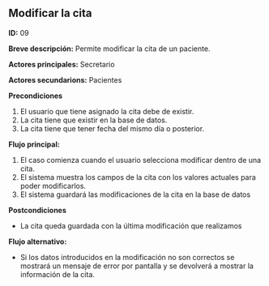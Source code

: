 ## Modificar la cita

**ID:** 09


**Breve descripción:** Permite modificar la cita de un paciente.


**Actores principales:** Secretario


**Actores secundarions:** Pacientes



**Precondiciones**

1. El usuario que tiene asignado la cita debe de existir.
2. La cita tiene que existir en la base de datos.
3. La cita tiene que tener fecha del mismo día o posterior.


**Flujo principal:**
    
1. El caso comienza cuando el usuario selecciona modificar dentro de una cita.
2. El sistema muestra los campos de la cita con los valores actuales para poder modificarlos.
3. El sistema guardará las modificaciones de la cita en la base de datos

**Postcondiciones**

* La cita queda guardada con la última modificación que realizamos


**Flujo alternativo:**

* Si los datos introducidos en la modificación no son correctos se mostrará un mensaje de error por pantalla y se devolverá a mostrar la información de la cita.



